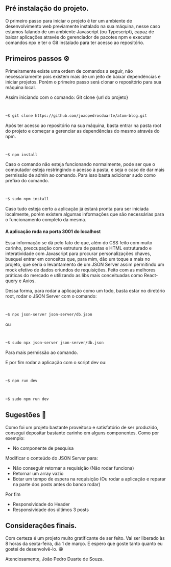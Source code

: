 ## Pré instalação do projeto.

O primeiro passo para iniciar o projeto é ter um ambiente de desenvolvimento web previamente instalado na sua máquina, nesse caso estamos falando de um ambiente Javascript (ou Typescript), capaz de baixar aplicações através do gerenciador de pacotes npm e executar comandos npx e ter o Git instalado para ter acesso ao repositório.

## Primeiros passos ⚙️

Primeiramente existe uma ordem de comandos a seguir, não necessariamente pois existem mais de um jeito de baixar dependências e iniciar projetos. Porém o primeiro passo será clonar o repositório para sua máquina local.

Assim iniciando com o comando: Git clone {url do projeto}

```bash


~$ git clone https://github.com/joaopedrosduarte/atom-blog.git


```

Após ter acesso ao repositório na sua máquina, basta entrar na pasta root do projeto e começar a gerenciar as dependências do mesmo através do npm.

```bash


~$ npm install


```

Caso o comando não esteja funcionando normalmente, pode ser que o computador esteja restringindo o acesso à pasta, e seja o caso de dar mais permissão de admin ao comando. Para isso basta adicionar sudo como prefixo do comando.

```bash


~$ sudo npm install


```

Caso tudo esteja certo a aplicação já estará pronta para ser iniciada localmente, porém existem algumas informações que são necessárias para o funcionamento completo da mesma.

#### A aplicação roda na porta 3001 do localhost

Essa informação se dá pelo fato de que, além do CSS feito com muito carinho, preocupação com estrutura de pastas e HTML estruturado e interatividade com Javascript para procurar personalizações chaves, busquei entrar em conceitos que, para mim, dão um toque a mais no projeto, que seria o levantamento de um JSON Server assim permitindo um mock efetivo de dados oriundos de requisições. Feito com as melhores práticas do mercado e utilizando as libs mais conceituadas como React-query e Axios.

Dessa forma, para rodar a aplicação como um todo, basta estar no diretório root, rodar o JSON Server com o comando:

```bash


~$ npx json-server json-server/db.json


```

ou

```bash


~$ sudo npx json-server json-server/db.json


```

Para mais permissão ao comando.

E por fim rodar a aplicação com o script dev ou:

```bash


~$ npm run dev


```

```bash


~$ sudo npm run dev


```

## Sugestões 🤠

Como foi um projeto bastante proveitoso e satisfatório de ser produzido, consegui depositar bastante carinho em alguns componentes. Como por exemplo:

- No componente de pesquisa

Modificar o conteúdo do JSON Server para:

- Não conseguir retornar a requisição (Não rodar funciona)
- Retornar um array vazio
- Botar um tempo de espera na requisição (Ou rodar a aplicação e reparar na parte dos posts antes do banco rodar)

Por fim

- Responsividade do Header
- Responsividade dos últimos 3 posts

## Considerações finais.

Com certeza é um projeto muito gratificante de ser feito. Vai ser liberado às 8 horas da sexta-feira, dia 1 de março. E espero que goste tanto quanto eu gostei de desenvolvê-lo. 😁

Atenciosamente,
João Pedro Duarte de Souza.
